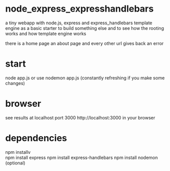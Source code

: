 # node_express_expresshandlebars
a tiny webapp with node.js, express and express_handlebars template engine as a basic starter to build something else and to see how the rooting works and how template engine works

there is a home page an about page and every other url gives back an error

# start 
node app.js or use nodemon app.js (constantly refreshing if you make some changes)

# browser
see results at localhost port 3000 http://localhost:3000 in your browser

# dependencies
npm installv <br>
npm install express
npm install express-handlebars
npm install nodemon (optional)
